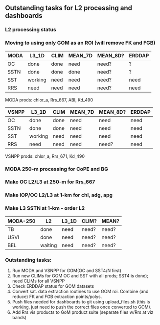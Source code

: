 ## Outstanding tasks for L2 processing and dashboards

### L2 processing status
### Moving to using only GOM as an ROI (will remove FK and FGB)


| MODA      |   L3_1D   |  CLIM   |  MEAN_7D |  MEAN_8D? |  ERDDAP | 
| --------- | --------- | ------- | -------- | --------- | ------- |
| OC        |   done    |  done   |   need   |   need?   |    ?    |
| SSTN      |   done    |  done   |   done   |   need?   |    ?    |
| SST       |  working  |  need   |   need   |   need?   |   need  |
| RRS       |   need    |  need   |   need   |   need?   |   need  |
MODA prods: chlor_a, Rrs_667, ABI, Kd_490


| VSNPP     |   L3_1D   |  CLIM   |  MEAN_7D |  MEAN_8D? |  ERDDAP | 
| --------- | --------- | ------- | -------- | --------- | ------- |
| OC        |   done    |  done   |   need   |    need   |   need  |
| SSTN      |   done    |  done   |   need   |    need   |   need  |
| SST       |  working  |  need   |   need   |    need   |   need  |
| RRS       |   need    |  need   |   need   |   need?   |   need  |
VSNPP prods: chlor_a, Rrs_671, Kd_490

### MODA 250-m processing for CoPE and BG 
### Make OC L2/L3 at 250-m for Rrs_667
### Make IOP/OC L2/L3 at 1-km for chl, adg, apg
### Make L3 SSTN at 1-km - order L2
| MODA-250  |     L2    |  L3_1D  |   CLIM?  |   MEAN?   |  
| --------- | --------- | ------- | -------- | --------- | 
| TB        |  done     |  need   |   need?  |   need?   |
| USVI      |  done     |  need   |   need?  |   need?   | 
| BEL       | waiting   |  need   |   need?  |   need?   | 


### Outstanding tasks:
1. Run MODA and VSNPP for GOM(OC and SST4/N first)
2. Run new CLIMs for GOM OC and SST with all prods; SST4 is done); need CLIMs for all VSNPP
3. Check ERDDAP status for GOM datasets
4. Convert sat. data extraction routines to use GOM roi. Combine (and reduce) FK and FGB extraction points/polys.
5. Push files needed for dashboards to git using upload_files.sh (this is working, just need to push the correct files once converted to GOM).
6. Add Rrs vis products to GoM product suite (separate files w/Rrs at viz bands)
